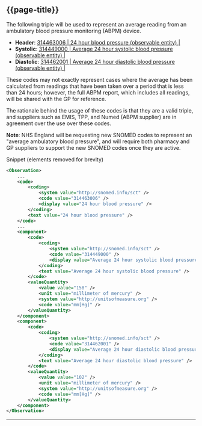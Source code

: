 ## {{page-title}}

The following triple will be used to represent an average reading from an ambulatory blood pressure monitoring (ABPM) device.

- **Header**: [314463006 | 24 hour blood pressure (observable entity) |](https://termbrowser.nhs.uk/?perspective=full&conceptId1=314463006)
- **Systolic**: [314449000 | Average 24 hour systolic blood pressure (observable entity) |](https://termbrowser.nhs.uk/?perspective=full&conceptId1=314449000)
- **Diastolic**: [314462001 | Average 24 hour diastolic blood pressure (observable entity) |](https://termbrowser.nhs.uk/?perspective=full&conceptId1=314462001)

These codes may not exactly represent cases where the average has been calculated from readings that have been taken over a period that is less than 24 hours; however, the full ABPM report, which includes all readings, will be shared with the GP for reference.

The rationale behind the usage of these codes is that they are a valid triple, and suppliers such as EMIS, TPP, and Numed (ABPM supplier) are in agreement over the use over these codes.

<div class="nhsd-a-box nhsd-a-box--bg-light-blue nhsd-!t-margin-bottom-6 nhsd-t-body">
    <b>Note</b>: NHS England will be requesting new SNOMED codes to represent an "average ambulatory blood pressure", and will require both pharmacy and GP suppliers to support the new SNOMED codes once they are active.
</div>


Snippet (elements removed for brevity)

```xml
<Observation>
    ...
    <code>
        <coding>
            <system value="http://snomed.info/sct" />
            <code value="314463006" />
            <display value="24 hour blood pressure" />
        </coding>
        <text value="24 hour blood pressure" />
    </code>
    ...
    <component>
        <code>
            <coding>
                <system value="http://snomed.info/sct" />
                <code value="314449000" />
                <display value="Average 24 hour systolic blood pressure" />
            </coding>
            <text value="Average 24 hour systolic blood pressure" />
        </code>
        <valueQuantity>
            <value value="158" />
            <unit value="millimeter of mercury" />
            <system value="http://unitsofmeasure.org" />
            <code value="mm[Hg]" />
        </valueQuantity>
    </component>
    <component>
        <code>
            <coding>
                <system value="http://snomed.info/sct" />
                <code value="314462001" />
                <display value="Average 24 hour diastolic blood pressure" />
            </coding>
            <text value="Average 24 hour diastolic blood pressure" />
        </code>
        <valueQuantity>
            <value value="102" />
            <unit value="millimeter of mercury" />
            <system value="http://unitsofmeasure.org" />
            <code value="mm[Hg]" />
        </valueQuantity>
    </component>
</Observation>
```

---